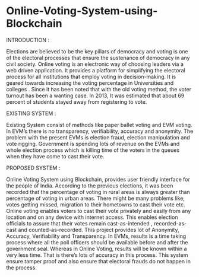 # Online-Voting-System-using-Blockchain



INTRODUCTION :

Elections are believed to be the key pillars of democracy and voting is one of the electoral processes that ensure the sustenance of democracy in any civil society. Online voting is an electronic way of choosing leaders via a web driven application. It  provides a platform for simplifying the electoral process for all institutions that employ voting in decision-making. It is geared towards increasing the voting percentage in Universities and colleges . Since it has been noted that with the old voting method, the voter turnout has been a wanting case. In 2013, It was estimated that about 69 percent of students stayed away from registering to vote.



EXISTING SYSTEM :

Existing System consist of methods like paper ballet voting and EVM voting. In EVM’s there is no transparency, verifiability, accuracy and anonymity. The problem with the present EVMs is election fraud, election manipulation and vote rigging. Government is spending lots of revenue on the EVMs and whole election process which is killing time of the voters in the queues when they have come to cast their vote.


PROPOSED SYSTEM :

Online Voting System using Blockchain, provides user friendly interface for the people of India. According to the previous elections, it was been recorded that the percentage of voting in rural areas is always greater than percentage of voting in urban areas. There might be many problems like, votes getting missed, migration to their hometowns to cast their vote etc. Online voting enables voters to cast their vote privately and easily from any location and on any device with internet access. This enables election officials to assure that their votes remain cast-as-intended , recorded-as-cast and counted-as-recorded. This project provides lot of Anonymity, Accuracy, Verifiability and Transparency. In EVMs, results is a time taking process where all the poll officers should be available before and after the government seal. Whereas in Online Voting, results will be known within a very less time. That is there’s lots of accuracy in this process. This system ensure tamper proof and also ensure that electoral frauds do not happen in the process.

